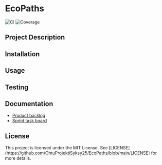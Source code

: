 # EcoPaths

![CI](https://github.com/OhtuProjektiSyksy25/EcoPaths/blob/main/.github/workflows/ci-cd.yml)
![Coverage](https://codecov.io/gh/org/repo/branch/main/graph/badge.svg)

## Project Description


## Installation

## Usage

## Testing

## Documentation

- [Product backlog](https://github.com/orgs/OhtuProjektiSyksy25/projects/1)  
- [Sprint task board](https://github.com/orgs/OhtuProjektiSyksy25/projects/5/views/4)

## License

This project is licensed under the MIT License. See [LICENSE] (https://github.com/OhtuProjektiSyksy25/EcoPaths/blob/main/LICENSE) for more details.